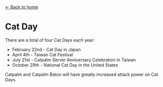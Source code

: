 [← Back to home](../)
# Cat Day
There are a total of four Cat Days each year:

- February 22nd - Cat Day in Japan
- April 4th - Taiwan Cat Festival
- July 21st - Catpalm Server Anniversary Celebration in Taiwan
- October 29th - National Cat Day in the United States

Catpalm and Catpalm Baton will have greatly increased attack power on Cat Days.
